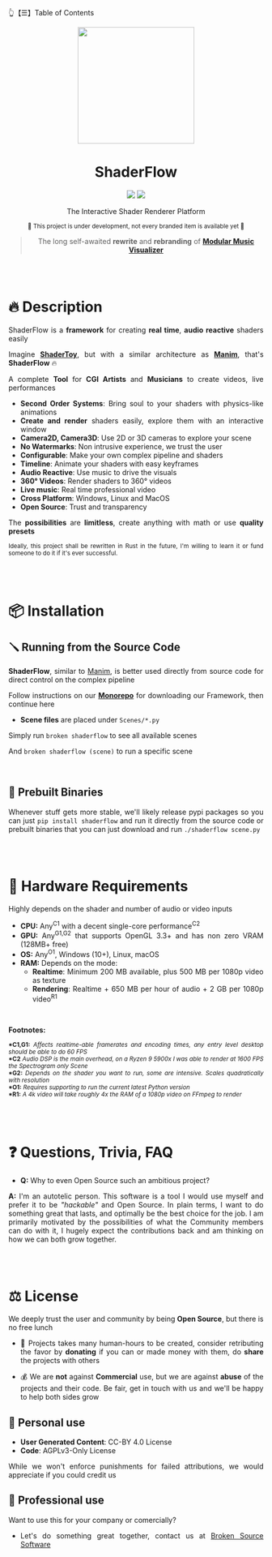 👆【☰】Table of Contents

<div align="justify">

<div align="center">
  <img src="https://github.com/BrokenSource/ShaderFlow/assets/29046864/fbd2f3d6-215b-445c-bf66-9067110c33ad" width="230">

  <h1>ShaderFlow</h1>

  <img src="https://img.shields.io/endpoint?url=https%3A%2F%2Fhits.dwyl.com%2FBrokenSource%2FShaderFlow.json%3Fshow%3Dunique&label=Visitors&color=blue"/>
  <img src="https://img.shields.io/endpoint?url=https%3A%2F%2Fhits.dwyl.com%2FBrokenSource%2FShaderFlow.json&label=Page%20Views&color=blue"/>

  The Interactive Shader Renderer Platform

  <sub>🚧 This project is under development, not every branded item is available yet 🚧</sub>

  > The long self-awaited **rewrite** and **rebranding** of [**Modular Music Visualizer**](https://github.com/Tremeschin/ModularMusicVisualizer)
</div>

<!-- mom, get the camera -->
<!-- [![Star History Chart](https://api.star-history.com/svg?repos=BrokenSource/ShaderFlow&type=Date)](https://star-history.com/#BrokenSource/ShaderFlow&Date) -->

<br/>
<br/>

# 🔥 Description
ShaderFlow is a **framework** for creating **real time**, **audio reactive** shaders easily

Imagine [**ShaderToy**](https://www.shadertoy.com), but with a similar architecture as [**Manim**](https://github.com/3b1b/manim), that's **ShaderFlow** 🔥

A complete **Tool** for **CGI Artists** and **Musicians** to create videos, live performances

- **Second Order Systems**: Bring soul to your shaders with physics-like animations
- **Create and render** shaders easily, explore them with an interactive window
- **Camera2D, Camera3D**: Use 2D or 3D cameras to explore your scene
- **No Watermarks**: Non intrusive experience, we trust the user
- **Configurable**: Make your own complex pipeline and shaders
- **Timeline**: Animate your shaders with easy keyframes
- **Audio Reactive**: Use music to drive the visuals
- **360° Videos**: Render shaders to 360° videos
- **Live music**: Real time professional video
- **Cross Platform**: Windows, Linux and MacOS
- **Open Source**: Trust and transparency

The **possibilities** are **limitless**, create anything with math or use **quality presets**

<sub>Ideally, this project shall be rewritten in Rust in the future, I'm willing to learn it or fund someone to do it if it's ever successful.</sub>


<br/>
<br/>

# 📦 Installation

## 🪛 Running from the Source Code
**ShaderFlow**, similar to [Manim](https://github.com/3b1b/manim), is better used directly from source code for direct control on the complex pipeline

Follow instructions on our [**Monorepo**](https://github.com/BrokenSource/BrokenSource) for downloading our Framework, then continue here

- **Scene files** are placed under `Scenes/*.py`

Simply run `broken shaderflow` to see all available scenes

And `broken shaderflow (scene)` to run a specific scene


<br/>

## 🔮 Prebuilt Binaries
Whenever stuff gets more stable, we'll likely release pypi packages so you can just `pip install shaderflow` and run it directly from the source code or prebuilt binaries that you can just download and run `./shaderflow scene.py`


<br/>
<br/>

# 🚧 Hardware Requirements
Highly depends on the shader and number of audio or video inputs
- **CPU:** Any<sup>C1</sup> with a decent single-core performance<sup>C2</sup>
- **GPU:** Any<sup>G1,G2</sup> that supports OpenGL 3.3+ and has non zero VRAM (128MB+ free)
- **OS:** Any<sup>O1</sup>, Windows (10+), Linux, macOS
- **RAM:** Depends on the mode:
  - **Realtime**: Minimum 200 MB available, plus 500 MB per 1080p video as texture
  - **Rendering**: Realtime + 650 MB per hour of audio + 2 GB per 1080p video<sup>R1</sup>

<br/>

**Footnotes:**

<sub><b>*C1,G1:</b> <i>Affects realtime-able framerates and encoding times, any entry level desktop should be able to do 60 FPS</i></sub>
<br/>
<sub><b>*C2</b> <i>Audio DSP is the main overhead, on a Ryzen 9 5900x I was able to render at 1600 FPS the Spectrogram only Scene</i></sub>
<br/>
<sub><b>*G2:</b> <i>Depends on the shader you want to run, some are intensive. Scales quadratically with resolution</i></sub>
<br/>
<sub><b>*O1:</b> <i>Requires supporting to run the current latest Python version</i></sub>
<br/>
<sub><b>*R1:</b> <i>A 4k video will take roughly 4x the RAM of a 1080p video on FFmpeg to render</i></sub>


<br/>
<br/>

# ❓ Questions, Trivia, FAQ

- **Q:** Why to even Open Source such an ambitious project?

**A:** I'm an autotelic person. This software is a tool I would use myself and prefer it to be _"hackable"_ and Open Source. In plain terms, I want to do something great that lasts, and optimally be the best choice for the job. I am primarily motivated by the possibilities of what the Community members can do with it, I hugely expect the contributions back and am thinking on how we can both grow together.


<br/>
<br/>

# ⚖️ License
We deeply trust the user and community by being **Open Source**, but there is no free lunch

- 💝 Projects takes many human-hours to be created, consider retributing the favor by **donating** if you can or made money with them, do **share** the projects with others

- 💰 We are **not** against **Commercial** use, but we are against **abuse** of the projects and their code. Be fair, get in touch with us and we'll be happy to help both sides grow


## 👤 Personal use
- **User Generated Content**: CC-BY 4.0 License
- **Code**: AGPLv3-Only License

While we won't enforce punishments for failed attributions, we would appreciate if you could credit us

## 🎩 Professional use
Want to use this for your company or comercially?

- Let's do something great together, contact us at [Broken Source Software](https://github.com/BrokenSource)

</div>